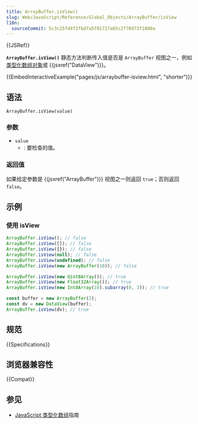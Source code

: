 ```yaml
---
title: ArrayBuffer.isView()
slug: Web/JavaScript/Reference/Global_Objects/ArrayBuffer/isView
l10n:
  sourceCommit: 5c3c25fd4f2fbd7a5f01727a65c2f70d73f1880a
---
```


{{JSRef}}

**`ArrayBuffer.isView()`** 静态方法判断传入值是否是 `ArrayBuffer` 视图之一，例如[类型化数组对象](/zh-CN/docs/Web/JavaScript/Reference/Global_Objects/TypedArray)或 {{jsxref("DataView")}}。

{{EmbedInteractiveExample("pages/js/arraybuffer-isview.html", "shorter")}}

## 语法

```js-nolint
ArrayBuffer.isView(value)
```

### 参数

- `value`
  - : 要检查的值。

### 返回值

如果给定参数是 {{jsxref("ArrayBuffer")}} 视图之一则返回 `true`；否则返回 `false`。

## 示例

### 使用 isView

```js
ArrayBuffer.isView(); // false
ArrayBuffer.isView([]); // false
ArrayBuffer.isView({}); // false
ArrayBuffer.isView(null); // false
ArrayBuffer.isView(undefined); // false
ArrayBuffer.isView(new ArrayBuffer(10)); // false

ArrayBuffer.isView(new Uint8Array()); // true
ArrayBuffer.isView(new Float32Array()); // true
ArrayBuffer.isView(new Int8Array(10).subarray(0, 3)); // true

const buffer = new ArrayBuffer(2);
const dv = new DataView(buffer);
ArrayBuffer.isView(dv); // true
```

## 规范

{{Specifications}}

## 浏览器兼容性

{{Compat}}

## 参见

- [JavaScript 类型化数组](/zh-CN/docs/Web/JavaScript/Guide/Typed_arrays)指南
